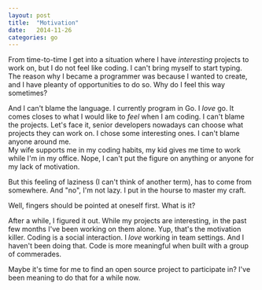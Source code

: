 ```yaml
---
layout: post                                                                                                                  
title:  "Motivation"
date:   2014-11-26
categories: go
---
```


From time-to-time I get into a situation where I have *interesting* projects to work on, but I 
do not feel like coding. I can't bring myself to start typing.  The reason why 
I became a programmer was because I wanted to create, and I have pleanty of opportunities to do so.  Why do I feel this way sometimes? 

And I can\'t blame the language.  I currently program in Go. I _love_ go. It comes closes to what I would like to _feel_ when I am coding. I can't blame the projects. Let's face it, senior developers nowadays can choose what projects they can work on.  I chose some interesting ones.  I can\'t blame anyone around me.  
My wife supports me in my coding habits, my kid gives me time to work while I\'m in my office. Nope, I can't put the figure on anything or anyone for my lack of motivation. 

But this feeling of laziness (I can't think of another term), has to come from somewhere. And "no", I'm not lazy.  I put in the hourse to master my craft.  

Well, fingers should be pointed at oneself first.  What is it?  

After a while, I figured it out.  While my projects are interesting, in the past few months I've been working on them alone. Yup, that's the motivation killer.  Coding is a social interaction. I *love* working in team settings. And I haven't been doing that. Code is more meaningful when built with a group of commerades. 

Maybe it's time for me to find an open source project to participate in? I've been meaning to do that for a while now. 



